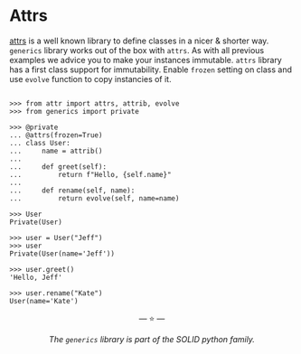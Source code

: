 # Attrs

[attrs](https://www.attrs.org/en/stable/) is a well known library to define
classes in a nicer & shorter way. `generics` library works out of the box with
`attrs`. As with all previous examples we advice you to make your instances
immutable. `attrs` library has a first class support for immutability. Enable
`frozen` setting on class and use `evolve` function to copy instancies of it.

```pycon

>>> from attr import attrs, attrib, evolve
>>> from generics import private

>>> @private
... @attrs(frozen=True)
... class User:
...     name = attrib()
...
...     def greet(self):
...         return f"Hello, {self.name}"
...
...     def rename(self, name):
...         return evolve(self, name=name)

>>> User
Private(User)

>>> user = User("Jeff")
>>> user
Private(User(name='Jeff'))

>>> user.greet()
'Hello, Jeff'

>>> user.rename("Kate")
User(name='Kate')

```

<p align="center">&mdash; ⭐ &mdash;</p>
<p align="center"><i>The <code>generics</code> library is part of the SOLID python family.</i></p>
